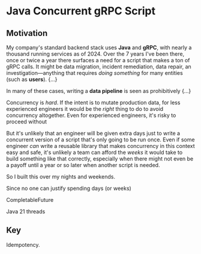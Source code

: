 # Java Concurrent gRPC Script

## Motivation

My company's standard backend stack uses **Java** and **gRPC**, with nearly a thousand running services as of 2024. Over the 7 years I've been there, once or twice a year there surfaces a need for a script that makes a ton of gRPC calls. It might be data migration, incident remediation, data repair, an investigation—anything that requires _doing something_ for many entities (such as **users**). {...}

In many of these cases, writing a **data pipeline** is seen as prohibitively {...}

Concurrency is _hard_. If the intent is to mutate production data, for less experienced engineers it would be the _right_ thing to do to avoid concurrency altogether. Even for experienced engineers, it's risky to proceed without 

But it's unlikely that an engineer will be given extra days just to write a concurrent version of a script that's only going to be run once. Even if some engineer _can_ write a reusable library that makes concurrency in this context easy and safe, it's unlikely a team can afford the _weeks_ it would take to build something like that correctly, especially when there might not even be a payoff until a year or so later when another script is needed.

So I built this over my nights and weekends.

Since no one can justify spending days (or weeks) 

CompletableFuture

Java 21 threads

## Key

Idempotency.
